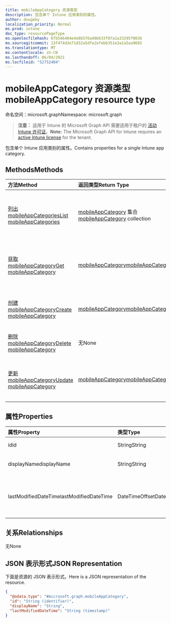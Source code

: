 ```yaml
---
title: mobileAppCategory 资源类型
description: 包含单个 Intune 应用类别的属性。
author: dougeby
localization_priority: Normal
ms.prod: intune
doc_type: resourcePageType
ms.openlocfilehash: 6fb546404e4e8b576a40b633f07a1a33295f0036
ms.sourcegitcommit: 13f474d3e71d32a5dfe2efebb351e3a1a5aa9685
ms.translationtype: MT
ms.contentlocale: zh-CN
ms.lasthandoff: 06/04/2021
ms.locfileid: "52752404"
---
```

# <a name="mobileappcategory-resource-type"></a><span data-ttu-id="91a29-103">mobileAppCategory 资源类型</span><span class="sxs-lookup"><span data-stu-id="91a29-103">mobileAppCategory resource type</span></span>

<span data-ttu-id="91a29-104">命名空间：microsoft.graph</span><span class="sxs-lookup"><span data-stu-id="91a29-104">Namespace: microsoft.graph</span></span>

> <span data-ttu-id="91a29-105">**注意：** 适用于 Intune 的 Microsoft Graph API 需要适用于租户的 [活动 Intune 许可证](https://go.microsoft.com/fwlink/?linkid=839381)。</span><span class="sxs-lookup"><span data-stu-id="91a29-105">**Note:** The Microsoft Graph API for Intune requires an [active Intune license](https://go.microsoft.com/fwlink/?linkid=839381) for the tenant.</span></span>

<span data-ttu-id="91a29-106">包含单个 Intune 应用类别的属性。</span><span class="sxs-lookup"><span data-stu-id="91a29-106">Contains properties for a single Intune app category.</span></span>

## <a name="methods"></a><span data-ttu-id="91a29-107">Methods</span><span class="sxs-lookup"><span data-stu-id="91a29-107">Methods</span></span>
|<span data-ttu-id="91a29-108">方法</span><span class="sxs-lookup"><span data-stu-id="91a29-108">Method</span></span>|<span data-ttu-id="91a29-109">返回类型</span><span class="sxs-lookup"><span data-stu-id="91a29-109">Return Type</span></span>|<span data-ttu-id="91a29-110">Description</span><span class="sxs-lookup"><span data-stu-id="91a29-110">Description</span></span>|
|:---|:---|:---|
|[<span data-ttu-id="91a29-111">列出 mobileAppCategories</span><span class="sxs-lookup"><span data-stu-id="91a29-111">List mobileAppCategories</span></span>](../api/intune-apps-mobileappcategory-list.md)|<span data-ttu-id="91a29-112">[mobileAppCategory](../resources/intune-apps-mobileappcategory.md) 集合</span><span class="sxs-lookup"><span data-stu-id="91a29-112">[mobileAppCategory](../resources/intune-apps-mobileappcategory.md) collection</span></span>|<span data-ttu-id="91a29-113">列出 [mobileAppCategory](../resources/intune-apps-mobileappcategory.md) 对象的属性和关系。</span><span class="sxs-lookup"><span data-stu-id="91a29-113">List properties and relationships of the [mobileAppCategory](../resources/intune-apps-mobileappcategory.md) objects.</span></span>|
|[<span data-ttu-id="91a29-114">获取 mobileAppCategory</span><span class="sxs-lookup"><span data-stu-id="91a29-114">Get mobileAppCategory</span></span>](../api/intune-apps-mobileappcategory-get.md)|[<span data-ttu-id="91a29-115">mobileAppCategory</span><span class="sxs-lookup"><span data-stu-id="91a29-115">mobileAppCategory</span></span>](../resources/intune-apps-mobileappcategory.md)|<span data-ttu-id="91a29-116">读取 [mobileAppCategory](../resources/intune-apps-mobileappcategory.md) 对象的属性和关系。</span><span class="sxs-lookup"><span data-stu-id="91a29-116">Read properties and relationships of the [mobileAppCategory](../resources/intune-apps-mobileappcategory.md) object.</span></span>|
|[<span data-ttu-id="91a29-117">创建 mobileAppCategory</span><span class="sxs-lookup"><span data-stu-id="91a29-117">Create mobileAppCategory</span></span>](../api/intune-apps-mobileappcategory-create.md)|[<span data-ttu-id="91a29-118">mobileAppCategory</span><span class="sxs-lookup"><span data-stu-id="91a29-118">mobileAppCategory</span></span>](../resources/intune-apps-mobileappcategory.md)|<span data-ttu-id="91a29-119">创建新的 [mobileAppCategory](../resources/intune-apps-mobileappcategory.md) 对象。</span><span class="sxs-lookup"><span data-stu-id="91a29-119">Create a new [mobileAppCategory](../resources/intune-apps-mobileappcategory.md) object.</span></span>|
|[<span data-ttu-id="91a29-120">删除 mobileAppCategory</span><span class="sxs-lookup"><span data-stu-id="91a29-120">Delete mobileAppCategory</span></span>](../api/intune-apps-mobileappcategory-delete.md)|<span data-ttu-id="91a29-121">无</span><span class="sxs-lookup"><span data-stu-id="91a29-121">None</span></span>|<span data-ttu-id="91a29-122">删除 [mobileAppCategory](../resources/intune-apps-mobileappcategory.md)。</span><span class="sxs-lookup"><span data-stu-id="91a29-122">Deletes a [mobileAppCategory](../resources/intune-apps-mobileappcategory.md).</span></span>|
|[<span data-ttu-id="91a29-123">更新 mobileAppCategory</span><span class="sxs-lookup"><span data-stu-id="91a29-123">Update mobileAppCategory</span></span>](../api/intune-apps-mobileappcategory-update.md)|[<span data-ttu-id="91a29-124">mobileAppCategory</span><span class="sxs-lookup"><span data-stu-id="91a29-124">mobileAppCategory</span></span>](../resources/intune-apps-mobileappcategory.md)|<span data-ttu-id="91a29-125">更新 [mobileAppCategory](../resources/intune-apps-mobileappcategory.md) 对象的属性。</span><span class="sxs-lookup"><span data-stu-id="91a29-125">Update the properties of a [mobileAppCategory](../resources/intune-apps-mobileappcategory.md) object.</span></span>|

## <a name="properties"></a><span data-ttu-id="91a29-126">属性</span><span class="sxs-lookup"><span data-stu-id="91a29-126">Properties</span></span>
|<span data-ttu-id="91a29-127">属性</span><span class="sxs-lookup"><span data-stu-id="91a29-127">Property</span></span>|<span data-ttu-id="91a29-128">类型</span><span class="sxs-lookup"><span data-stu-id="91a29-128">Type</span></span>|<span data-ttu-id="91a29-129">说明</span><span class="sxs-lookup"><span data-stu-id="91a29-129">Description</span></span>|
|:---|:---|:---|
|<span data-ttu-id="91a29-130">id</span><span class="sxs-lookup"><span data-stu-id="91a29-130">id</span></span>|<span data-ttu-id="91a29-131">String</span><span class="sxs-lookup"><span data-stu-id="91a29-131">String</span></span>|<span data-ttu-id="91a29-132">实体的键。</span><span class="sxs-lookup"><span data-stu-id="91a29-132">The key of the entity.</span></span>|
|<span data-ttu-id="91a29-133">displayName</span><span class="sxs-lookup"><span data-stu-id="91a29-133">displayName</span></span>|<span data-ttu-id="91a29-134">String</span><span class="sxs-lookup"><span data-stu-id="91a29-134">String</span></span>|<span data-ttu-id="91a29-135">应用类别的名称。</span><span class="sxs-lookup"><span data-stu-id="91a29-135">The name of the app category.</span></span>|
|<span data-ttu-id="91a29-136">lastModifiedDateTime</span><span class="sxs-lookup"><span data-stu-id="91a29-136">lastModifiedDateTime</span></span>|<span data-ttu-id="91a29-137">DateTimeOffset</span><span class="sxs-lookup"><span data-stu-id="91a29-137">DateTimeOffset</span></span>|<span data-ttu-id="91a29-138">上次修改 mobileAppCategory 的日期和时间。</span><span class="sxs-lookup"><span data-stu-id="91a29-138">The date and time the mobileAppCategory was last modified.</span></span>|

## <a name="relationships"></a><span data-ttu-id="91a29-139">关系</span><span class="sxs-lookup"><span data-stu-id="91a29-139">Relationships</span></span>
<span data-ttu-id="91a29-140">无</span><span class="sxs-lookup"><span data-stu-id="91a29-140">None</span></span>

## <a name="json-representation"></a><span data-ttu-id="91a29-141">JSON 表示形式</span><span class="sxs-lookup"><span data-stu-id="91a29-141">JSON Representation</span></span>
<span data-ttu-id="91a29-142">下面是资源的 JSON 表示形式。</span><span class="sxs-lookup"><span data-stu-id="91a29-142">Here is a JSON representation of the resource.</span></span>
<!-- {
  "blockType": "resource",
  "keyProperty": "id",
  "@odata.type": "microsoft.graph.mobileAppCategory"
}
-->
``` json
{
  "@odata.type": "#microsoft.graph.mobileAppCategory",
  "id": "String (identifier)",
  "displayName": "String",
  "lastModifiedDateTime": "String (timestamp)"
}
```





